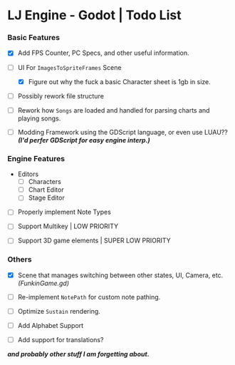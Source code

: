 # LJ Engine - Godot | Todo List

### Basic Features

- [x] Add FPS Counter, PC Specs, and other useful information.

- [ ] UI For `ImagesToSpriteFrames` Scene
  - [x] Figure out why the fuck a basic Character sheet is 1gb in size.

- [ ] Possibly rework file structure

- [ ] Rework how `Songs` are loaded and handled for parsing charts and playing songs.

- [ ] Modding Framework using the GDScript language, or even use LUAU?? ***(I'd perfer GDScript for easy engine interp.)***

### Engine Features

- Editors
  - [ ] Characters
  - [ ] Chart Editor
  - [ ] Stage Editor

- [ ] Properly implement Note Types

- [ ] Support Multikey | LOW PRIORITY

- [ ] Support 3D game elements | SUPER LOW PRIORITY

### Others

- [x] Scene that manages switching between other states, UI, Camera, etc. *(FunkinGame.gd)*

- [ ] Re-implement `NotePath` for custom note pathing.

- [ ] Optimize `Sustain` rendering.

- [ ] Add Alphabet Support

- [ ] Add support for translations?

***and probably other stuff I am forgetting about.***